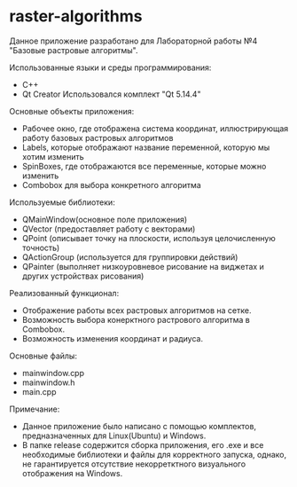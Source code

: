 # raster-algorithms
Данное приложение разработано для Лабораторной работы №4 "Базовые растровые алгоритмы".

Использованные языки и среды программирования:
  - C++
  - Qt Creator Использовался комплект "Qt 5.14.4"

Основные объекты приложения:
  - Рабочее окно, где отображена система координат, иллюстрирующая работу базовых растровых алгоритмов  
  - Labels, которые отображают название переменной, которую мы хотим изменить
  - SpinBoxes, где отображаются все переменные, которые можно изменить
  - Combobox для выбора конкретного алгоритма

Используемые библиотеки:

  - QMainWindow(основное поле приложения)
  - QVector (предоставляет работу с векторами)
  - QPoint (описывает точку на плоскости, используя целочисленную точность)
  - QActionGroup (используется для группировки действий)
  - QPainter (выполняет низкоуровневое рисование на виджетах и других устройствах рисования)
 

Реализованный функционал:

  - Отображение работы всех растровых алгоритмов на сетке.
  - Возможность выбора конерктного растрового алгоритма в Combobox.
  - Возможность изменения координат и радиуса.
  

Основные файлы:

  - mainwindow.cpp
  - mainwindow.h
  - main.cpp
  
  Примечание:

  - Данное приложение было написано с помощью комплектов, предназначенных для Linux(Ubuntu) и Windows.  
  - В папке release содержится сборка приложения, его .exe и все необходимые библиотеки и файлы для корректного запуска, однако, не гарантируется отсутствие некорретктного визуального отображения на Windows.

